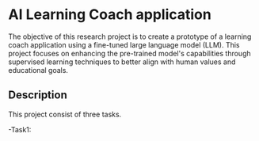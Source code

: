# AI Learning Coach application

The objective of this research project is to create a prototype of a learning coach application using a fine-tuned large language model (LLM). This project focuses on enhancing the pre-trained model's capabilities through supervised learning techniques to better align with human values and educational goals.

## Description

This project consist of three tasks.

-Task1: 
